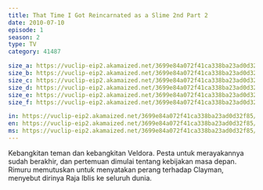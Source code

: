 ```yaml
---
title: That Time I Got Reincarnated as a Slime 2nd Part 2
date: 2010-07-10
episode: 1
season: 2
type: TV
category: 41487

size_a: https://vuclip-eip2.akamaized.net/3699e84a072f41ca338ba23ad0d32f85/vp63207_V20210706105839/hlsc_e2931_2.m3u8
size_b: https://vuclip-eip2.akamaized.net/3699e84a072f41ca338ba23ad0d32f85/vp63207_V20210706105839/hlsc_e2931_3.m3u8
size_c: https://vuclip-eip2.akamaized.net/3699e84a072f41ca338ba23ad0d32f85/vp63207_V20210706105839/hlsc_e2931_4.m3u8
size_d: https://vuclip-eip2.akamaized.net/3699e84a072f41ca338ba23ad0d32f85/vp63207_V20210706105839/hlsc_e2931_5.m3u8
size_e: https://vuclip-eip2.akamaized.net/3699e84a072f41ca338ba23ad0d32f85/vp63207_V20210706105839/hlsc_e2931_6.m3u8
size_f: https://vuclip-eip2.akamaized.net/3699e84a072f41ca338ba23ad0d32f85/vp63207_V20210706105839/hlsc_e2931_7.m3u8

in: https://vuclip-eip2.akamaized.net/3699e84a072f41ca338ba23ad0d32f85/id.vtt
en: https://vuclip-eip2.akamaized.net/3699e84a072f41ca338ba23ad0d32f85/en.vtt
ms: https://vuclip-eip2.akamaized.net/3699e84a072f41ca338ba23ad0d32f85/ms.vtt
---
```

Kebangkitan teman dan kebangkitan Veldora. Pesta untuk merayakannya sudah berakhir, dan pertemuan dimulai tentang kebijakan masa depan. Rimuru memutuskan untuk menyatakan perang terhadap Clayman, menyebut dirinya Raja Iblis ke seluruh dunia.
